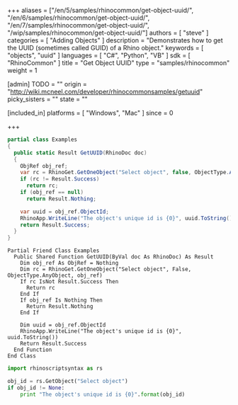 +++
aliases = ["/en/5/samples/rhinocommon/get-object-uuid/", "/en/6/samples/rhinocommon/get-object-uuid/", "/en/7/samples/rhinocommon/get-object-uuid/", "/wip/samples/rhinocommon/get-object-uuid/"]
authors = [ "steve" ]
categories = [ "Adding Objects" ]
description = "Demonstrates how to get the UUID (sometimes called GUID) of a Rhino object."
keywords = [ "objects", "uuid" ]
languages = [ "C#", "Python", "VB" ]
sdk = [ "RhinoCommon" ]
title = "Get Object UUID"
type = "samples/rhinocommon"
weight = 1

[admin]
TODO = ""
origin = "http://wiki.mcneel.com/developer/rhinocommonsamples/getuuid"
picky_sisters = ""
state = ""

[included_in]
platforms = [ "Windows", "Mac" ]
since = 0

+++

<div class="codetab-content" id="cs">

```cs
partial class Examples
{
  public static Result GetUUID(RhinoDoc doc)
  {
    ObjRef obj_ref;
    var rc = RhinoGet.GetOneObject("Select object", false, ObjectType.AnyObject, out obj_ref);
    if (rc != Result.Success)
      return rc;
    if (obj_ref == null)
      return Result.Nothing;

    var uuid = obj_ref.ObjectId;
    RhinoApp.WriteLine("The object's unique id is {0}", uuid.ToString());
    return Result.Success;
  }
}
```

</div>


<div class="codetab-content" id="vb">

```vbnet
Partial Friend Class Examples
  Public Shared Function GetUUID(ByVal doc As RhinoDoc) As Result
	Dim obj_ref As ObjRef = Nothing
	Dim rc = RhinoGet.GetOneObject("Select object", False, ObjectType.AnyObject, obj_ref)
	If rc IsNot Result.Success Then
	  Return rc
	End If
	If obj_ref Is Nothing Then
	  Return Result.Nothing
	End If

	Dim uuid = obj_ref.ObjectId
	RhinoApp.WriteLine("The object's unique id is {0}", uuid.ToString())
	Return Result.Success
  End Function
End Class
```

</div>


<div class="codetab-content" id="py">

```python
import rhinoscriptsyntax as rs

obj_id = rs.GetObject("Select object")
if obj_id != None:
    print "The object's unique id is {0}".format(obj_id)
```

</div>
